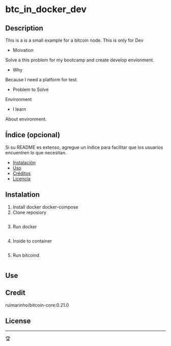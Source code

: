# btc_in_docker_dev

## Description

This is a is a small example for a bitcoin node. This is only for Dev


- Moivation

Solve a this problem for my bootcamp and create develop envionment. 

- Why 

Because I need a platform for test. 

- Problem to Solve 

Environment 

- I learn

About environment. 

## Índice (opcional)

Si su README es extenso, agregue un índice para facilitar que los usuarios encuentren lo que necesitan.

- [Instalación](#instalación)
- [Uso](#uso)
- [Créditos](#créditos)
- [Licencia](#licencia)

## Instalation


1. Install docker docker-compose 
2. Clone reposiory 

```git clone
```
3. Run docker

```docker-compose up -d
```
4. Inside to container 
```docker exec -it id_container bash
```
5. Run bitcoind
```bitcoind 
```

## Use



## Credit 

ruimarinho/bitcoin-core:0.21.0

## License



---

🏆 




